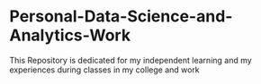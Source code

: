 # Personal-Data-Science-and-Analytics-Work


This Repository is dedicated for my independent learning and my experiences during classes in my college and work
